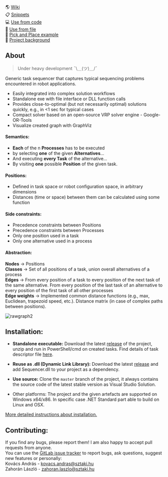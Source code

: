 :earth_americas: [Wiki](https://git.sztaki.hu/zahoranl/sequenceplanner/-/wikis/home)<br>
:clipboard: [Snippets](https://git.sztaki.hu/zahoranl/sequenceplanner/snippets)<br>
:computer: [Use from code](https://git.sztaki.hu/zahoranl/sequenceplanner/-/wikis/Run-from-code) <br>
:file_folder: [Use from file](https://git.sztaki.hu/zahoranl/sequenceplanner/-/wikis/Run-from-file)  <br>
:dart: [Pick and Place example](https://git.sztaki.hu/zahoranl/sequenceplanner/snippets/18)  <br>
:paperclip: [Project background]()  <br>


## About
>  Under heavy development
¯\＿(ツ)＿/¯

Generic task sequencer that captures typical sequencing problems encountered in robot applications.
* Easily integrated into complex solution workflows
* Standalone exe with file interface or DLL function calls
* Provides close-to-optimal (but not necessarily optimal) solutions quickly, e.g., in <1 sec for typical cases
* Compact solver based on an open-source VRP solver engine - Google-OR-Tools
* Visualize created graph with GraphViz



#### Semantics: 
- **Each** of the n **Processes** has to be executed
- by selecting **one** of the given **Alternatives**…
- And executing **every Task** of the alternative…
- By visiting **one** possible **Position** of the given task.

#### Positions:
- Defined in task space or robot configuration space, in arbitrary dimensions
- Distances (time or space) between them can be calculated using some function

#### Side constraints:
-  Precedence constraints between Positions
-  Precedence constraints between Processes
-  Only one position used in a task
-  Only one alternative used in a process

#### Abstraction:
**Nodes** → Positions \
**Classes** → Set of all positions of a task, union overall alternatives of a process\
**Edges** → From every position of a task to every position of the next task of the same alternative. From every position of the last task of an alternative to every position of the first task of all other processes \
**Edge weights** → Implemented common distance functions (e.g., max, Euclidean, trapezoid speed, etc.). Distance matrix (in case of complex paths between positions).

 
![rawgraph2](/uploads/636d217563250509f8eff13a35f6c8d5/rawgraph2.png)



Installation:
------


- **Standalone executable:**
Download the latest [release](https://git.sztaki.hu/zahoranl/sequenceplanner/-/releases) of the project, unzip and run in PowerShell/cmd on created tasks. Find details of task descriptor file [here](https://git.sztaki.hu/zahoranl/sequenceplanner/-/wikis/Run-from-file).

- **Reuse as .dll (Dynamic Link Library):**
Download the latest [release](https://git.sztaki.hu/zahoranl/sequenceplanner/-/releases) and add Sequencer.dll to your project as a dependency.

- **Use source:**
Clone the `master` branch of the project, it always contains the source code of the latest stable version as Visual Studio Solution.

- Other platforms: The project and the given artefacts are supported on Windows x64/x86. In specific case .NET Standard part able to build on Linux and OSX.

[More detailed instructions about installation.](https://git.sztaki.hu/zahoranl/sequenceplanner/-/wikis/Install)


Contributing:
------
If you find any bugs, please report them! I am also happy to accept pull requests from anyone.<br>
You can use the [GitLab issue tracker](https://git.sztaki.hu/zahoranl/pathplanner/issues) to report bugs, ask questions, suggest new features or personally:<br>
Kovács András - kovacs.andras@sztaki.hu<br>
Zahorán László - zahoran.laszlo@sztaki.hu

